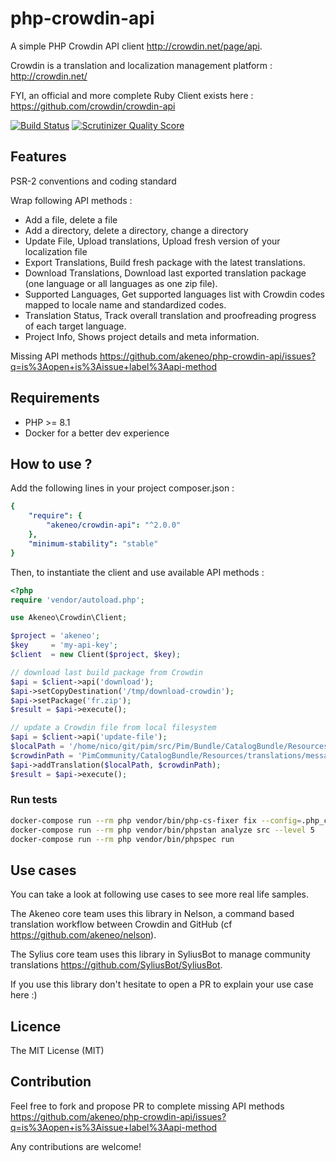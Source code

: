 php-crowdin-api
===============

A simple PHP Crowdin API client http://crowdin.net/page/api.

Crowdin is a translation and localization management platform : http://crowdin.net/

FYI, an official and more complete Ruby Client exists here : https://github.com/crowdin/crowdin-api

[![Build Status](https://travis-ci.org/akeneo/php-crowdin-api.png)](https://travis-ci.org/akeneo/php-crowdin-api)
[![Scrutinizer Quality Score](https://scrutinizer-ci.com/g/akeneo/php-crowdin-api/badges/quality-score.png?s=6f2062a3c333671eb8112a79d3c5f6118f0ad496)](https://scrutinizer-ci.com/g/akeneo/php-crowdin-api/)

Features
--------

PSR-2 conventions and coding standard

Wrap following API methods :

* Add a file, delete a file
* Add a directory, delete a directory, change a directory
* Update File, Upload translations, Upload fresh version of your localization file
* Export Translations, Build fresh package with the latest translations.
* Download Translations, Download last exported translation package (one language or all languages as one zip file).
* Supported Languages, Get supported languages list with Crowdin codes mapped to locale name and standardized codes.
* Translation Status, Track overall translation and proofreading progress of each target language.
* Project Info, Shows project details and meta information.

Missing API methods https://github.com/akeneo/php-crowdin-api/issues?q=is%3Aopen+is%3Aissue+label%3Aapi-method

Requirements
------------

* PHP >= 8.1
* Docker for a better dev experience

How to use ?
------------

Add the following lines in your project composer.json :

```yaml
{
    "require": {
        "akeneo/crowdin-api": "^2.0.0"
    },
    "minimum-stability": "stable"
}
```

Then, to instantiate the client and use available API methods :

```php
<?php
require 'vendor/autoload.php';

use Akeneo\Crowdin\Client;

$project = 'akeneo';
$key     = 'my-api-key';
$client  = new Client($project, $key);

// download last build package from Crowdin
$api = $client->api('download');
$api->setCopyDestination('/tmp/download-crowdin');
$api->setPackage('fr.zip');
$result = $api->execute();

// update a Crowdin file from local filesystem
$api = $client->api('update-file');
$localPath = '/home/nico/git/pim/src/Pim/Bundle/CatalogBundle/Resources/translations/messages.en.yml';
$crowdinPath = 'PimCommunity/CatalogBundle/Resources/translations/messages.en.yml';
$api->addTranslation($localPath, $crowdinPath);
$result = $api->execute();
```

### Run tests

```bash
docker-compose run --rm php vendor/bin/php-cs-fixer fix --config=.php_cs.php --diff
docker-compose run --rm php vendor/bin/phpstan analyze src --level 5
docker-compose run --rm php vendor/bin/phpspec run
```

Use cases
---------

You can take a look at following use cases to see more real life samples.

The Akeneo core team uses this library in Nelson, a command based translation workflow between Crowdin and GitHub
(cf https://github.com/akeneo/nelson).

The Sylius core team uses this library in SyliusBot to manage community translations
https://github.com/SyliusBot/SyliusBot.

If you use this library don't hesitate to open a PR to explain your use case here :)

Licence
-------

The MIT License (MIT)

Contribution
------------

Feel free to fork and propose PR to complete missing API methods
https://github.com/akeneo/php-crowdin-api/issues?q=is%3Aopen+is%3Aissue+label%3Aapi-method

Any contributions are welcome!

